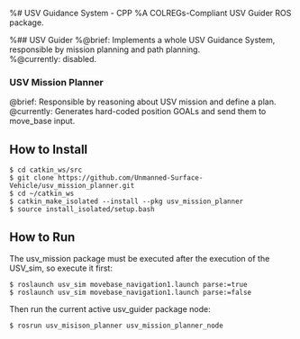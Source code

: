 %# USV Guidance System - CPP
%A COLREGs-Compliant USV Guider ROS package.

%## USV Guider
%@brief: Implements a whole USV Guidance System, responsible by mission planning and path planning.  
%@currently: disabled.

### USV Mission Planner
@brief: Responsible by reasoning about USV mission and define a plan.  
@currently: Generates hard-coded position GOALs and send them to move_base input.  

## How to Install

    $ cd catkin_ws/src
    $ git clone https://github.com/Unmanned-Surface-Vehicle/usv_mission_planner.git
    $ cd ~/catkin_ws
    $ catkin_make_isolated --install --pkg usv_mission_planner
    $ source install_isolated/setup.bash

## How to Run

The usv_mission package must be executed after the execution of the USV_sim, so execute it first:

    $ roslaunch usv_sim movebase_navigation1.launch parse:=true
    $ roslaunch usv_sim movebase_navigation1.launch parse:=false

Then run the current active usv_guider package node:  

    $ rosrun usv_misison_planner usv_mission_planner_node 
  
